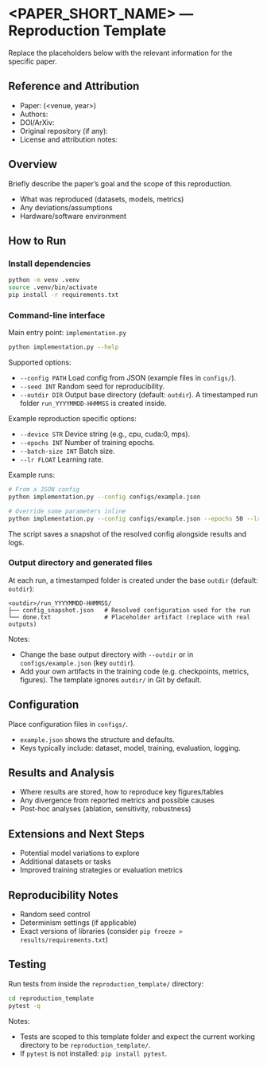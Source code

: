 # <PAPER_SHORT_NAME> — Reproduction Template

Replace the placeholders below with the relevant information for the specific paper.

## Reference and Attribution

- Paper: <Paper title> (<venue, year>)
- Authors: <Authors list>
- DOI/ArXiv: <link>
- Original repository (if any): <URL>
- License and attribution notes: <how you attribute and cite>

## Overview

Briefly describe the paper’s goal and the scope of this reproduction.

- What was reproduced (datasets, models, metrics)
- Any deviations/assumptions
- Hardware/software environment

## How to Run

### Install dependencies

```bash
python -m venv .venv
source .venv/bin/activate
pip install -r requirements.txt
```

### Command-line interface

Main entry point: `implementation.py`

```bash
python implementation.py --help
```

Supported options:

- `--config PATH` Load config from JSON (example files in `configs/`).
- `--seed INT`    Random seed for reproducibility.
- `--outdir DIR`  Output base directory (default: `outdir`). A timestamped run folder `run_YYYYMMDD-HHMMSS` is created inside.

Example reproduction specific options:
- `--device STR`  Device string (e.g., cpu, cuda:0, mps).
- `--epochs INT`  Number of training epochs.
- `--batch-size INT` Batch size.
- `--lr FLOAT`    Learning rate.

Example runs:

```bash
# From a JSON config
python implementation.py --config configs/example.json

# Override some parameters inline
python implementation.py --config configs/example.json --epochs 50 --lr 1e-3
```

The script saves a snapshot of the resolved config alongside results and logs.

### Output directory and generated files

At each run, a timestamped folder is created under the base `outdir` (default: `outdir`):

```
<outdir>/run_YYYYMMDD-HHMMSS/
├── config_snapshot.json   # Resolved configuration used for the run
└── done.txt               # Placeholder artifact (replace with real outputs)
```

Notes:
- Change the base output directory with `--outdir` or in `configs/example.json` (key `outdir`).
- Add your own artifacts in the training code (e.g. checkpoints, metrics, figures). The template ignores `outdir/` in Git by default.

## Configuration

Place configuration files in `configs/`.

- `example.json` shows the structure and defaults.
- Keys typically include: dataset, model, training, evaluation, logging.

## Results and Analysis

- Where results are stored, how to reproduce key figures/tables
- Any divergence from reported metrics and possible causes
- Post-hoc analyses (ablation, sensitivity, robustness)

## Extensions and Next Steps

- Potential model variations to explore
- Additional datasets or tasks
- Improved training strategies or evaluation metrics

## Reproducibility Notes

- Random seed control
- Determinism settings (if applicable)
- Exact versions of libraries (consider `pip freeze > results/requirements.txt`)

## Testing

Run tests from inside the `reproduction_template/` directory:

```bash
cd reproduction_template
pytest -q
```

Notes:
- Tests are scoped to this template folder and expect the current working directory to be `reproduction_template/`.
- If `pytest` is not installed: `pip install pytest`.

